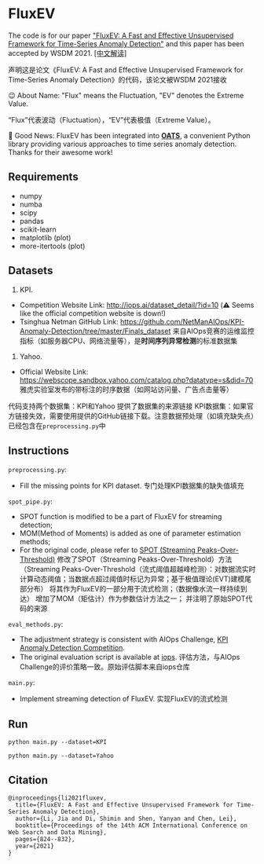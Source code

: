 # FluxEV
The code is for our paper ["FluxEV: A Fast and Effective Unsupervised Framework for Time-Series Anomaly Detection"](https://dl.acm.org/doi/10.1145/3437963.3441823) 
and this paper has been accepted by WSDM 2021. [\[中文解读\]](https://mp.weixin.qq.com/s/zUQJnbWQx5qf1A_gXnnAbQ)

  声明这是论文《FluxEV: A Fast and Effective Unsupervised Framework for Time-Series Anomaly Detection》的代码，该论文被WSDM 2021接收

😉 About Name: "Flux" means the Fluctuation, "EV" denotes the Extreme Value.     

  “Flux”代表波动（Fluctuation），“EV”代表极值（Extreme Value）。

💫 Good News: FluxEV has been integrated into [**OATS**](https://github.com/georgian-io/pyoats), a convenient Python library providing various approaches to time series anomaly detection. Thanks for their awesome work!

## Requirements
* numpy
* numba
* scipy
* pandas
* scikit-learn
* matplotlib (plot)
* more-itertools (plot)


## Datasets
1. KPI.        
* Competition Website Link: <http://iops.ai/dataset_detail/?id=10> (⚠️ Seems like the official competition website is down!)        
* Tsinghua Netman GitHub Link: <https://github.com/NetManAIOps/KPI-Anomaly-Detection/tree/master/Finals_dataset>
  来自AIOps竞赛的运维监控指标（如服务器CPU、网络流量等），是**时间序列异常检测**的标准数据集

1. Yahoo.
*  Official Website Link: <https://webscope.sandbox.yahoo.com/catalog.php?datatype=s&did=70>
  雅虎实验室发布的带标注的时序数据（如网站访问量、广告点击量等）

  代码支持两个数据集：KPI和Yahoo
  提供了数据集的来源链接
  KPI数据集：如果官方链接失效，需要使用提供的GitHub链接下载。注意数据预处理（如填充缺失点）已经包含在`preprocessing.py`中

## Instructions
`preprocessing.py`: 
* Fill the missing points for KPI dataset.
  专门处理KPI数据集的缺失值填充

`spot_pipe.py`: 
* SPOT function is modified to be a part of FluxEV for streaming detection;
* MOM(Method of Moments) is added as one of parameter estimation methods;
* For the original code, please refer to [SPOT (Streaming Peaks-Over-Threshold)](https://github.com/Amossys-team/SPOT)
  修改了SPOT（Streaming Peaks-Over-Threshold）方法（Streaming Peaks-Over-Threshold（流式阈值超越峰检测）：对数据流实时计算动态阈值；当数据点超过阈值时标记为异常；基于极值理论(EVT)建模尾部分布）
  将其作为FluxEV的一部分用于流式检测；（数据像水流一样持续到达）
  增加了MOM（矩估计）作为参数估计方法之一；
  并注明了原始SPOT代码的来源


`eval_methods.py`: 
* The adjustment strategy is consistent with AIOps Challenge, [KPI Anomaly Detection Competition](http://iops.ai/competition_detail/?competition_id=5&flag=1).
* The original evaluation script is available at [iops](https://github.com/iopsai/iops/blob/master/evaluation/evaluation.py).
  评估方法，与AIOps Challenge的评价策略一致。原始评估脚本来自iops仓库

`main.py`: 
* Implement streaming detection of FluxEV.
  实现FluxEV的流式检测



## Run
```
python main.py --dataset=KPI
```

```
python main.py --dataset=Yahoo
```

## Citation
```
@inproceedings{li2021fluxev,
  title={FluxEV: A Fast and Effective Unsupervised Framework for Time-Series Anomaly Detection},
  author={Li, Jia and Di, Shimin and Shen, Yanyan and Chen, Lei},
  booktitle={Proceedings of the 14th ACM International Conference on Web Search and Data Mining},
  pages={824--832},
  year={2021}
}
```

